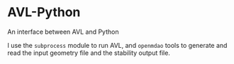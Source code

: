 # AVL-Python

An interface between AVL and Python

I use the `subprocess` module to run AVL, and `openmdao` tools to generate and read the input geometry file and the stability output file.
